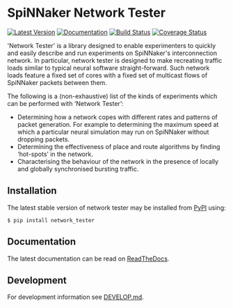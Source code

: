 SpiNNaker Network Tester
========================

[![Latest Version](https://img.shields.io/pypi/v/network_tester.svg?style=flat)](https://pypi.python.org/pypi/network_tester/)
[![Documentation](https://readthedocs.org/projects/network-tester/badge/?version=stable)](http://network-tester.readthedocs.org/en/stable/)
[![Build Status](https://travis-ci.org/project-rig/network_tester.svg?branch=master)](https://travis-ci.org/project-rig/network_tester)
[![Coverage Status](https://coveralls.io/repos/project-rig/network_tester/badge.svg?branch=master)](https://coveralls.io/r/project-rig/network_tester?branch=master)

'Network Tester' is a library designed to enable experimenters to quickly and
easily describe and run experiments on SpiNNaker's interconnection network. In
particular, network tester is designed to make recreating traffic loads similar
to typical neural software straight-forward. Such network loads feature a fixed
set of cores with a fixed set of multicast flows of SpiNNaker packets between
them.

The following is a (non-exhaustive) list of the kinds of experiments which can
be performed with ‘Network Tester’:

* Determining how a network copes with different rates and patterns of packet
  generation. For example to determining the maximum speed at which a
  particular neural simulation may run on SpiNNaker without dropping packets.
* Determining the effectiveness of place and route algorithms by finding
  ‘hot-spots’ in the network.
* Characterising the behaviour of the network in the presence of locally and
  globally synchronised bursting traffic.


Installation
------------

The latest stable version of network tester may be installed from
[PyPI](https://pypi.python.org/pypi/network_tester) using:

    $ pip install network_tester

Documentation
-------------

The latest documentation can be read on [ReadTheDocs](http://network-tester.readthedocs.org/).


Development
-----------

For development information see [DEVELOP.md](./DEVELOP.md).
